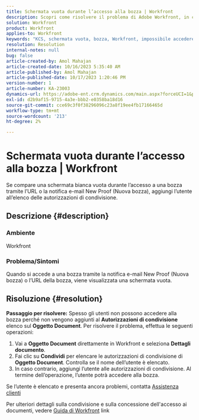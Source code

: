 ```yaml
---
title: Schermata vuota durante l’accesso alla bozza | Workfront
description: Scopri come risolvere il problema di Adobe Workfront, in cui viene visualizzata una schermata vuota quando si accede a una bozza. Aggiungere un utente all'elenco delle autorizzazioni di condivisione.
solution: Workfront
product: Workfront
applies-to: Workfront
keywords: "KCS, schermata vuota, bozza, Workfront, impossibile accedere a bozza, schermata vuota per le bozze"
resolution: Resolution
internal-notes: null
bug: false
article-created-by: Amol Mahajan
article-created-date: 10/16/2023 5:35:40 AM
article-published-by: Amol Mahajan
article-published-date: 10/17/2023 1:20:46 PM
version-number: 1
article-number: KA-23003
dynamics-url: https://adobe-ent.crm.dynamics.com/main.aspx?forceUCI=1&pagetype=entityrecord&etn=knowledgearticle&id=c774cfd4-e56b-ee11-8df0-6045bd006239
exl-id: d2b9af15-9715-4a3e-bbb2-e0358ba18d16
source-git-commit: cce69c3f0f38296096c23a8f19ee4fb17166465d
workflow-type: tm+mt
source-wordcount: '213'
ht-degree: 2%

---
```


# Schermata vuota durante l’accesso alla bozza | Workfront


Se compare una schermata bianca vuota durante l’accesso a una bozza tramite l’URL o la notifica e-mail New Proof (Nuova bozza), aggiungi l’utente all’elenco delle autorizzazioni di condivisione.

## Descrizione {#description}


### <b>Ambiente</b>

Workfront



### <b>Problema/Sintomi</b>

Quando si accede a una bozza tramite la notifica e-mail New Proof (Nuova bozza) o l’URL della bozza, viene visualizzata una schermata vuota.


## Risoluzione {#resolution}

<b>Passaggio per risolvere:</b>
Spesso gli utenti non possono accedere alla bozza perché non vengono aggiunti al <b>Autorizzazioni di condivisione</b> elenco sul <b>Oggetto Document</b>. Per risolvere il problema, effettua le seguenti operazioni:

1. Vai a <b>Oggetto Document</b> direttamente in Workfront e seleziona <b>Dettagli documento</b>.
2. Fai clic su <b>Condividi</b> per elencare le autorizzazioni di condivisione di <b>Oggetto Document</b>. Controlla se il nome dell’utente è elencato.
3. In caso contrario, aggiungi l’utente alle autorizzazioni di condivisione. Al termine dell’operazione, l’utente potrà accedere alla bozza.




Se l’utente è elencato e presenta ancora problemi, contatta [Assistenza clienti](https://experienceleague.adobe.com/docs/workfront/using/basics/tips-tricks-for-basics/contact-customer-support.html)



Per ulteriori dettagli sulla condivisione e sulla concessione dell&#39;accesso ai documenti, vedere [Guida di Workfront](https://experienceleague.adobe.com/docs/workfront/using/basics/grant-request-object-permissions/document-permissions.html) link
